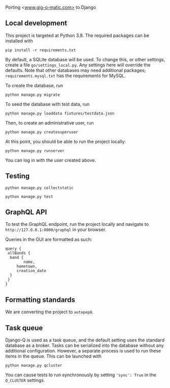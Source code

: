 Porting <www.gig-o-matic.com> to Django

## Local development

This project is targeted at Python 3.8.  The required packages can be installed with

```
pip install -r requirements.txt
```

By default, a SQLite database will be used.  To change this, or other settings, create a file `go/settings_local.py`.  Any settings here will override the defaults.  Note that other databases may need additional packages; `requirements.mysql.txt` has the requirements for MySQL.

To create the database, run

```
python manage.py migrate
```

To seed the database with test data, run

```
python manage.py loaddata fixtures/testdata.json
```

Then, to create an administrative user, run

```
python manage.py createsuperuser
```

At this point, you should be able to run the project locally:

```
python manage.py runserver
```

You can log in with the user created above.

## Testing

```
python manage.py collectstatic
```

```
python manage.py test
```

## GraphQL API

To test the GraphQL endpoint, run the project locally and navigate to `http://127.0.0.1:8000/graphql` in your browser.

Queries in the GUI are formatted as such:

```
query {
 allBands {
  band {
        name,
     hometown,
     creation_date
  }
 }
}
```

## Formatting standards

We are converting the project to `autopep8`.

## Task queue

Django-Q is used as a task queue, and the default setting uses the standard database as a broker.  Tasks can be serialized into the database without any additional configuration.  However, a separate process is used to run these items in the queue.  This can be launched with

```
python manage.py qcluster
```

You can cause tests to run synchronously by setting `'sync': True` in the `Q_CLUSTER` settings.
